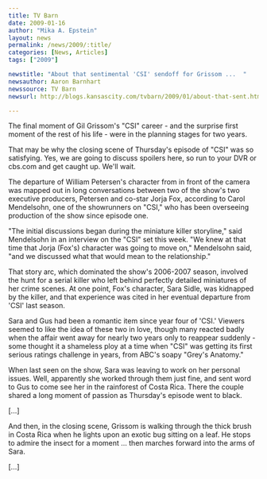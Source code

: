 ```yaml
---
title: TV Barn
date: 2009-01-16
author: "Mika A. Epstein"
layout: news
permalink: /news/2009/:title/
categories: [News, Articles]
tags: ["2009"]

newstitle: "About that sentimental 'CSI' sendoff for Grissom ...  "
newsauthor: Aaron Barnhart
newssource: TV Barn
newsurl: http://blogs.kansascity.com/tvbarn/2009/01/about-that-sent.html

---
```


The final moment of Gil Grissom's "CSI" career - and the surprise first moment of the rest of his life - were in the planning stages for two years.

That may be why the closing scene of Thursday's episode of "CSI" was so satisfying. Yes, we are going to discuss spoilers here, so run to your DVR or cbs.com and get caught up. We'll wait.

The departure of William Petersen's character from in front of the camera was mapped out in long conversations between two of the show's two executive producers, Petersen and co-star Jorja Fox, according to Carol Mendelsohn, one of the showrunners on "CSI," who has been overseeing production of the show since episode one.

"The initial discussions began during the miniature killer storyline," said Mendelsohn in an interview on the "CSI" set this week. "We knew at that time that Jorja (Fox's) character was going to move on," Mendelsohn said, "and we discussed what that would mean to the relationship."

That story arc, which dominated the show's 2006-2007 season, involved the hunt for a serial killer who left behind perfectly detailed miniatures of her crime scenes. At one point, Fox's character, Sara Sidle, was kidnapped by the killer, and that experience was cited in her eventual departure from 'CSI' last season.

Sara and Gus had been a romantic item since year four of 'CSI.' Viewers seemed to like the idea of these two in love, though many reacted badly when the affair went away for nearly two years only to reappear suddenly - some thought it a shameless ploy at a time when "CSI" was getting its first serious ratings challenge in years, from ABC's soapy "Grey's Anatomy."

When last seen on the show, Sara was leaving to work on her personal issues. Well, apparently she worked through them just fine, and sent word to Gus to come see her in the rainforest of Costa Rica. There the couple shared a long moment of passion as Thursday's episode went to black.

[...]

And then, in the closing scene, Grissom is walking through the thick brush in Costa Rica when he lights upon an exotic bug sitting on a leaf. He stops to admire the insect for a moment ... then marches forward into the arms of Sara.

[...]
